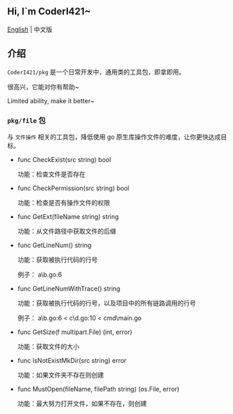 ##  Hi, I`m CoderI421~

[English](https://github.com/CoderI421/pkg/README.md) | 中文版

## 介绍

`CoderI421/pkg` 是一个日常开发中，通用类的工具包，即拿即用。

很高兴，它能对你有帮助~

Limited ability, make it better~

### `pkg/file` 包

与 `文件操作` 相关的工具包，降低使用 go 原生库操作文件的难度，让你更快达成目标。

- func CheckExist(src string) bool

  功能：检查文件是否存在

- func CheckPermission(src string) bool

  功能：检查是否有操作文件的权限

- func GetExt(fileName string) string

  功能：从文件路径中获取文件的后缀

- func GetLineNum() string

  功能：获取被执行代码的行号

  例子： a\b.go:6

- func GetLineNumWithTrace() string

  功能：获取被执行代码的行号，以及项目中的所有链路调用的行号

  例子： a\b.go:6 < c\d.go:10 < cmd\main.go

- func GetSize(f multipart.File) (int, error)

  功能：获取文件的大小

- func IsNotExistMkDir(src string) error

  功能：如果文件夹不存在则创建

- func MustOpen(fileName, filePath string) (os.File, error)

  功能：最大努力打开文件，如果不存在，则创建
